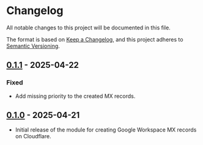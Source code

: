 # Changelog

All notable changes to this project will be documented in this file.

The format is based on [Keep a Changelog](https://keepachangelog.com/en/1.1.0/),
and this project adheres to
[Semantic Versioning](https://semver.org/spec/v2.0.0.html).

## [0.1.1] - 2025-04-22

### Fixed

- Add missing priority to the created MX records.

## [0.1.0] - 2025-04-21

- Initial release of the module for creating Google Workspace MX records on
  Cloudflare.

[0.1.1]:
  https://github.com/visiosto/terraform-cloudflare-google-workspace/compare/v0.1.0...v0.1.1
[0.1.0]:
  https://github.com/visiosto/terraform-cloudflare-google-workspace/releases/tag/v0.1.0
